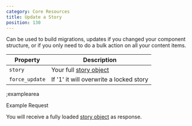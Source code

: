 ```yaml
---
category: Core Resources
title: Update a Story
position: 130
---
```


Can be used to build migrations, updates if you changed your component structure, or if you only need to do a bulk action on all your content items. 

| Property | Description |
|---|---|
| `story` | Your full [story object](#core-resources/stories/the-story-object) |
| `force_update` | If '1' it will overwrite a locked story |

;examplearea

Example Request

<RequestExample url="https://mapi.storyblok.com/v1/spaces/606/stories/2141" httpMethod="PUT" :requestObject='{"story":{"name":"Story Name","slug":"story-name","id":2141,"content":{"component":"page","body":[]}},"force_update": 1}'></RequestExample>

You will receive a fully loaded [story object](#core-resources/stories/the-story-object) as response.